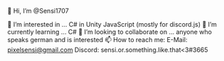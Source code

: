    👋 Hi, I’m @Sensi1707
 
   👀 I’m interested in ...
     C# in Unity 
     JavaScript (mostly for discord.js)
   🌱 I’m currently learning ...
       C#
   💞️ I’m looking to collaborate on ...
       anyone who speaks german and is interested
   📫 How to reach me:
       E-Mail: pixelsensi@gmail.com
       Discord: sensi.or.something.like.that<3#3665

<!---
Sensi1707/Sensi1707 is a ✨ special ✨ repository because its `README.md` (this file) appears on your GitHub profile.
You can click the Preview link to take a look at your changes.
--->
